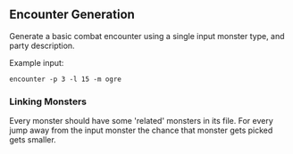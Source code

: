 ## Encounter Generation
Generate a basic combat encounter using a single input monster type, and party description.

Example input:
```
encounter -p 3 -l 15 -m ogre
```

### Linking Monsters
Every monster should have some 'related' monsters in its file. For every jump away from the input monster the chance 
that monster gets picked gets smaller.
